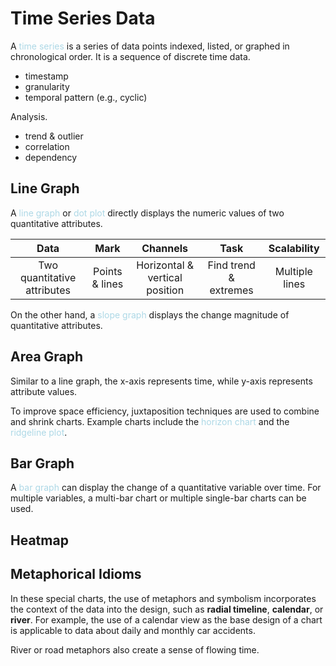 # Time Series Data
A <span style = "color:lightblue">time series</span> is a series of data points indexed, listed, or graphed in chronological order. It is a sequence of discrete time data.
- timestamp
- granularity
- temporal pattern (e.g., cyclic)

Analysis.
- trend & outlier
- correlation
- dependency

## Line Graph
A <span style = "color:lightblue">line graph</span> or <span style = "color:lightblue">dot plot</span> directly displays the numeric values of two quantitative attributes.

|          **Data**           |    **Mark**    |          **Channels**          |       **Task**        | **Scalability** |
|:---------------------------:|:--------------:|:------------------------------:|:---------------------:|:---------------:|
| Two quantitative attributes | Points & lines | Horizontal & vertical position | Find trend & extremes | Multiple lines  |

On the other hand, a <span style = "color:lightblue">slope graph</span> displays the change magnitude of quantitative attributes.

## Area Graph
Similar to a line graph, the x-axis represents time, while y-axis represents attribute values.

To improve space efficiency, juxtaposition techniques are used to combine and shrink charts. Example charts include the <span style = "color:lightblue">horizon chart</span> and the <span style = "color:lightblue">ridgeline plot</span>.

## Bar Graph
A <span style = "color:lightblue">bar graph</span> can display the change of a quantitative variable over time. For multiple variables, a multi-bar chart or multiple single-bar charts can be used.

## Heatmap


## Metaphorical Idioms
In these special charts, the use of metaphors and symbolism incorporates the context of the data into the design, such as **radial timeline**, **calendar**, or **river**. For example, the use of a calendar view as the base design of a chart is applicable to data about daily and monthly car accidents.

River or road metaphors also create a sense of flowing time.

